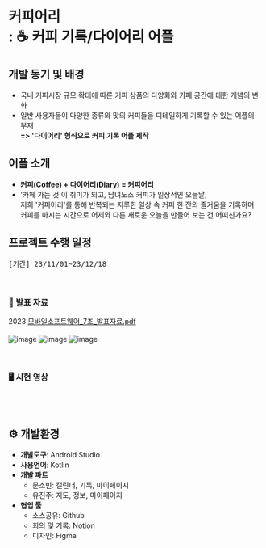 # 커피어리 <br>: ☕ 커피 기록/다이어리 어플<br>

## 개발 동기 및 배경
- 국내 커피시장 규모 확대에 따른 커피 상품의 다양화와 카페 공간에 대한 개념의 변화
- 일반 사용자들이 다양한 종류와 맛의 커피들을 디테일하게 기록할 수 있는 어플의 부재
<br><strong>=> '다이어리' 형식으로 커피 기록 어플 제작</strong><br>

## 어플 소개
- <strong>커피(Coffee) + 다이어리(Diary) = 커피어리</strong>
- '카페 가는 것'이 취미가 되고, 남녀노소 커피가 일상적인 오늘날,<br>저희 '커피어리'를 통해 반복되는 지루한 일상 속 커피 한 잔의 즐거움을 기록하며<br>커피를 마시는 시간으로 어제와 다른 새로운 오늘을 만들어 보는 건 어떠신가요?<br>


## 프로젝트 수행 일정
<pre>
[기간] 23/11/01~23/12/18
</pre><br>


### 📃 발표 자료
2023 [모바일소프트웨어_7조_발표자료.pdf](https://github.com/hor629/mobilesoftware/files/13798374/_7._.pdf)
<br><br>
![image](https://github.com/hor629/mobilesoftware/assets/102593738/9d0d94e7-2d65-40e8-9e66-46ad8694e3ec)
![image](https://github.com/hor629/mobilesoftware/assets/102593738/70c86546-4c1f-4981-bea6-4b60542b0996)
![image](https://github.com/hor629/mobilesoftware/assets/102593738/28379289-a78e-4d33-87aa-782e6bd268e8)

<br>

### 🖥 시현 영상
<br><br>

## ⚙ 개발환경
- <strong>개발도구</strong>: Android Studio
- <strong>사용언어</strong>: Kotlin
- <strong>개발 파트</strong>
  - 문소빈: 캘린더, 기록, 마이페이지
  - 유진주: 지도, 정보, 마이페이지
- <strong>협업 툴</strong>
  - 소스공유: Github
  - 회의 및 기록: Notion
  - 디자인: Figma
 
  
